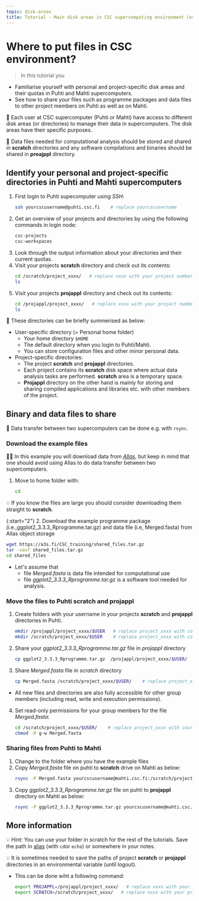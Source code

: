 ```yaml
---
topic: disk-areas
title: Tutorial - Main disk areas in CSC supercomputing environment (essential)
---
```


# Where to put files in CSC environment?

> In this tutorial you 
   - Familiarise yourself with personal and project-specific disk areas and their quotas in Puhti and Mahti supercomputers. 
   - See how to share your files such as programme packages and data files to other project members on Puhti as well as on Mahti.

💬 Each user at CSC supercomputer (Puhti or Mahti) have access to different disk areas (or directories) to manage their data in supercomputers. The disk areas have their specific purposes. 

💬 Data files needed for computational analysis should be stored and shared in **scratch** directories and any software compilations and binaries should be shared in **proajppl** directory.

## Identify your personal and project-specific directories in Puhti and Mahti supercomputers

1. First login to Puhti supecomputer using *SSH*:
   ```bash
   ssh yourcscusername@puhti.csc.fi    # replace yourcscusername
   ```
2. Get an overview of your projects and directories by using the following commands in login node:
   ```bash
   csc-projects
   csc-workspaces 
   ```
3. Look through the output information about your directories and their current quotas.  
4. Visit your projects **scratch** directory and check out its contents:
   ```bash
   cd /scratch/project_xxxx/   # replace xxxx with your project number
   ls
   ```
5. Visit your projects **projappl** directory and check out its contents:
   ```bash
   cd /projappl/project_xxxx/   # replace xxxx with your project number
   ls
   ```

💬 These directories can be briefly summerised as below:
- User-specific directory (= Personal home folder)
   - Your home directory `$HOME`
   - The default directory when you login to Puhti/Mahti. 
   - You can store configuration files and other minor personal data. 
- Project-specific directories: 
   - The project **scratch** and **projappl** directories. 
   - Each project contains its **scratch** disk space where actual data analysis tasks are performed. **scratch** area is a temporary space.
   - **Projappl** directory on the other hand is mainly for storing and sharing compiled applications and libraries etc. with other members of the project. 

## Binary and data files to share

💬 Data transfer between two supercomputers can be done e.g. with `rsync`. 

### Download the example files

☝🏻 In this example you will download data from [*Allas*](https://docs.csc.fi/data/Allas/), but keep in mind that one should avoid using Allas to do data transfer between two supercomputers.

1. Move to home folder with:
   ```bash
   cd
   ```

💡 If you know the files are large you should consider downloading them straight to **scratch**. 

{:start="2"}
2. Download the example programme package (i.e.,ggplot2_3.3.3_Rprogramme.tar.gz) and data file (i.e, Merged.fasta) from Allas object storage
   ```bash
   wget https://a3s.fi/CSC_training/shared_files.tar.gz
   tar -xavf shared_files.tar.gz
   cd shared_files
   ```

- Let's assume that
    - file *Merged.fasta* is data file intended for computational use
    - file *ggplot2_3.3.3_Rprogramme.tar.gz* is a software tool needed for analysis. 

### Move the files to Puhti scratch and projappl

1. Create folders with your username in your projects **scratch** and **projappl** directories in Puhti.
   ```bash
   mkdir /projappl/project_xxxx/$USER   # replace project_xxxx with course/your project
   mkdir /scratch/project_xxxx/$USER    # replace project_xxxx with course/your project
   ```
2. Share your *ggplot2_3.3.3_Rprogramme.tar.gz* file in *projappl* directory
   ```bash
   cp ggplot2_3.3.3_Rprogramme.tar.gz  /projappl/project_xxxx/$USER/   # replace project_xxxx with course/your project
   ```
3. Share *Merged.fasta* file in *scratch* directory
   ```bash
   cp Merged.fasta /scratch/project_xxxx/$USER/    # replace project_xxxx with course/your project
   ```
- All new files and directories are also fully accessible for other group members (including read, write and execution permissions). 

4. Set read-only permissions for your group members for the file *Merged.fasta*:
   ```bash
   cd /scratch/project_xxxx/$USER/    # replace project_xxxx with course/your project
   chmod -R g-w Merged.fasta
   ```

### Sharing files from Puhti to Mahti

1. Change to the folder where you have the example files
2. Copy *Merged.fasta* file on puhti to **scratch** drive on Mahti as below:
   ```bash
   rsync -P Merged.fasta yourcscusername@mahti.csc.fi:/scratch/project_xxxx/$USER/    # replace project_xxxx with course/your project
   ```
3. Copy *ggplot2_3.3.3_Rprogramme.tar.gz* file on puhti to **projappl** directory on Mahti as below:
   ```bash
   rsync -P ggplot2_3.3.3_Rprogramme.tar.gz yourcscusername@mahti.csc.fi:/projappl/project_xxxx/$USER/    # replace project_xxxx with course/your project
   ```

## More information

💡 Hint: You can use your folder in scratch for the rest of the tutorials. Save the path in [alias](https://www.shell-tips.com/bash/alias/) (with `cd`or `echo`) or somewhere in your notes. 

💡 It is sometimes needed to save the paths of project **scratch** or **projappl** directories in an environmental variable (until logout).
- This can be done wiht a following command:
   ```bash
   export PROJAPPL=/projappl/project_xxxx/   # replace xxxx with your project number
   export SCRATCH=/scratch/project_xxxx/   # replace xxxx with your project number
   ```

